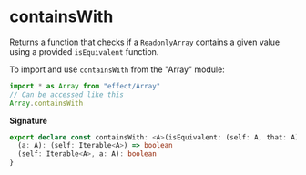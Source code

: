# containsWith

Returns a function that checks if a `ReadonlyArray` contains a given value using a provided `isEquivalent` function.

To import and use `containsWith` from the "Array" module:

```ts
import * as Array from "effect/Array"
// Can be accessed like this
Array.containsWith
```

**Signature**

```ts
export declare const containsWith: <A>(isEquivalent: (self: A, that: A) => boolean) => {
  (a: A): (self: Iterable<A>) => boolean
  (self: Iterable<A>, a: A): boolean
}
```
